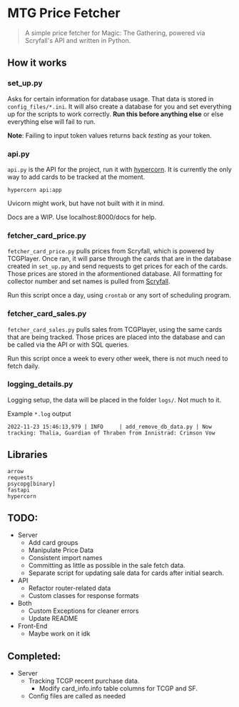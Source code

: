 # MTG Price Fetcher
> A simple price fetcher for Magic: The Gathering, powered via Scryfall's API and written in Python.

## How it works

### set_up.py
Asks for certain information for database usage. That data is stored in `config_files/*.ini`. It will also create a database for you and set everything up for the scripts to work correctly.  **Run this before anything else** or else everything else will fail to run. 

**Note**: Failing to input token values returns back *testing* as your token. 

### api.py
`api.py` is the API for the project, run it with [hypercorn](https://pgjones.gitlab.io/hypercorn/). It is currently the only way to add cards to be tracked at the moment.

    hypercorn api:app

Uvicorn might work, but have not built with it in mind.

Docs are a WIP. Use localhost:8000/docs for help.

### fetcher_card_price.py
`fetcher_card_price.py` pulls prices from Scryfall, which is powered by TCGPlayer. Once ran, it will parse through the cards that are in the database created in `set_up.py` and send requests to get prices for each of the cards. Those prices are stored in the aformentioned database. All formatting for collector number and set names is pulled from [Scryfall](https://scryfall.com/sets).

Run this script once a day, using `crontab` or any sort of scheduling program.

### fetcher_card_sales.py
`fetcher_card_sales.py` pulls sales from TCGPlayer, using the same cards that are being tracked. Those prices are placed into the database and can be called via the API or with SQL queries. 

Run this script once a week to every other week, there is not much need to fetch daily.

### logging_details.py
Logging setup, the data will be placed in the folder `logs/`. Not much to it.

Example `*.log` output
```log
2022-11-23 15:46:13,979 | INFO     | add_remove_db_data.py | Now tracking: Thalia, Guardian of Thraben from Innistrad: Crimson Vow
```

## Libraries
    arrow
    requests
    psycopg[binary]
    fastapi
    hypercorn

## TODO:
- Server
    - Add card groups
    - Manipulate Price Data
    - Consistent import names
    - Committing as little as possible in the sale fetch data.
    - Separate script for updating sale data for cards after initial search.
- API
    - Refactor router-related data
    - Custom classes for response formats
- Both
    - Custom Exceptions for cleaner errors
    - Update README
- Front-End
    - Maybe work on it idk
## Completed:
- Server
    - Tracking TCGP recent purchase data. 
        - Modify card_info.info table columns for TCGP and SF.
    - Config files are called as needed
